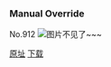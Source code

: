 ### Manual Override
No.912
![图片不见了~~~](https://imgs.xkcd.com/comics/manual_override.png)

[原址](https://xkcd.com//912) [下载](https://imgs.xkcd.com/comics/manual_override.png)

